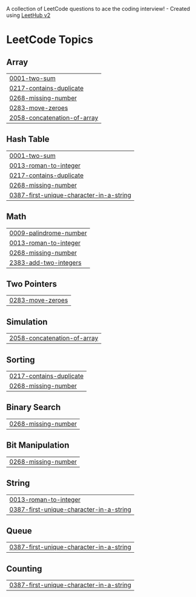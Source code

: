 A collection of LeetCode questions to ace the coding interview! - Created using [LeetHub v2](https://github.com/arunbhardwaj/LeetHub-2.0)
<!---LeetCode Topics Start-->
# LeetCode Topics
## Array
|  |
| ------- |
| [0001-two-sum](https://github.com/thirumala95/LeetCode/tree/master/0001-two-sum) |
| [0217-contains-duplicate](https://github.com/thirumala95/LeetCode/tree/master/0217-contains-duplicate) |
| [0268-missing-number](https://github.com/thirumala95/LeetCode/tree/master/0268-missing-number) |
| [0283-move-zeroes](https://github.com/thirumala95/LeetCode/tree/master/0283-move-zeroes) |
| [2058-concatenation-of-array](https://github.com/thirumala95/LeetCode/tree/master/2058-concatenation-of-array) |
## Hash Table
|  |
| ------- |
| [0001-two-sum](https://github.com/thirumala95/LeetCode/tree/master/0001-two-sum) |
| [0013-roman-to-integer](https://github.com/thirumala95/LeetCode/tree/master/0013-roman-to-integer) |
| [0217-contains-duplicate](https://github.com/thirumala95/LeetCode/tree/master/0217-contains-duplicate) |
| [0268-missing-number](https://github.com/thirumala95/LeetCode/tree/master/0268-missing-number) |
| [0387-first-unique-character-in-a-string](https://github.com/thirumala95/LeetCode/tree/master/0387-first-unique-character-in-a-string) |
## Math
|  |
| ------- |
| [0009-palindrome-number](https://github.com/thirumala95/LeetCode/tree/master/0009-palindrome-number) |
| [0013-roman-to-integer](https://github.com/thirumala95/LeetCode/tree/master/0013-roman-to-integer) |
| [0268-missing-number](https://github.com/thirumala95/LeetCode/tree/master/0268-missing-number) |
| [2383-add-two-integers](https://github.com/thirumala95/LeetCode/tree/master/2383-add-two-integers) |
## Two Pointers
|  |
| ------- |
| [0283-move-zeroes](https://github.com/thirumala95/LeetCode/tree/master/0283-move-zeroes) |
## Simulation
|  |
| ------- |
| [2058-concatenation-of-array](https://github.com/thirumala95/LeetCode/tree/master/2058-concatenation-of-array) |
## Sorting
|  |
| ------- |
| [0217-contains-duplicate](https://github.com/thirumala95/LeetCode/tree/master/0217-contains-duplicate) |
| [0268-missing-number](https://github.com/thirumala95/LeetCode/tree/master/0268-missing-number) |
## Binary Search
|  |
| ------- |
| [0268-missing-number](https://github.com/thirumala95/LeetCode/tree/master/0268-missing-number) |
## Bit Manipulation
|  |
| ------- |
| [0268-missing-number](https://github.com/thirumala95/LeetCode/tree/master/0268-missing-number) |
## String
|  |
| ------- |
| [0013-roman-to-integer](https://github.com/thirumala95/LeetCode/tree/master/0013-roman-to-integer) |
| [0387-first-unique-character-in-a-string](https://github.com/thirumala95/LeetCode/tree/master/0387-first-unique-character-in-a-string) |
## Queue
|  |
| ------- |
| [0387-first-unique-character-in-a-string](https://github.com/thirumala95/LeetCode/tree/master/0387-first-unique-character-in-a-string) |
## Counting
|  |
| ------- |
| [0387-first-unique-character-in-a-string](https://github.com/thirumala95/LeetCode/tree/master/0387-first-unique-character-in-a-string) |
<!---LeetCode Topics End-->